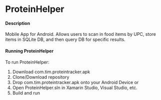 # ProteinHelper
#### Description
Mobile App for Android. Allows users to scan in food items by UPC, store items in SQLite DB, and then query DB for specific results.

#### Running ProteinHelper
To run ProteinHelper:
  1. Download com.tim.proteintracker.apk
  2. Clone/Download repository
  3. Drop com.tim.proteintracker.apk onto your Android Device
  or
  4. Open ProteinHelper.sln in Xamarin Studio, Visual Studio, etc.
  5. Build and run

